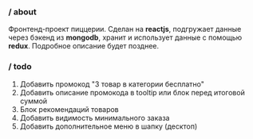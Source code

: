 ### / about

Фронтенд-проект пиццерии. Сделан на **reactjs**, подгружает данные через бэкенд из **mongodb**, хранит и использует данные с помощью **redux**. Подробное описание будет позднее.

### / todo

1. Добавить промокод "3 товар в категории бесплатно"
2. Добавить описание промокода в tooltip или блок перед итоговой суммой
3. Блок рекомендаций товаров
4. Добавить видимость минимального заказа
5. Добавить дополнительное меню в шапку (десктоп)
